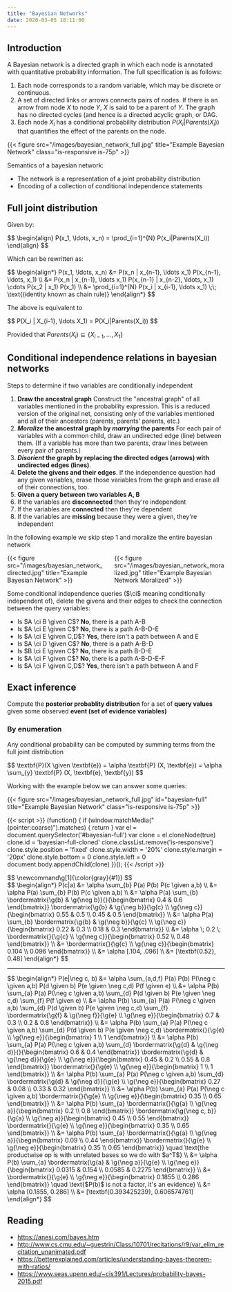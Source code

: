 ```yaml
---
title: "Bayesian Networks"
date: 2020-03-05 18:11:00
---
```


## Introduction

A Bayesian network is a directed graph in which each node is annotated with quantitative probability information. The full specification is as follows:

1. Each node corresponds to a random variable, which may be discrete or continuous.
2. A set of directed links or arrows connects pairs of nodes. If there is an arrow from node $X$ to node $Y$, $X$ is said to be a parent of $Y$. The graph has no directed cycles (and hence is a directed acyclic graph, or DAG.
3. Each node $X_i$ has a conditional probability distribution $P(X_i|Parents(X_i))$ that quantifies the effect of the parents on the node.

{{< figure src="/images/bayesian_network_full.jpg" title="Example Bayesian Network" class="is-responsive is-75p" >}}

Semantics of a bayesian network:

- The network is a representation of a joint probability distribution
- Encoding of a collection of conditional independence statements

## Full joint distribution

Given by:

<div>
$$
\begin{align}
P(x_1, \ldots, x_n) = \prod_{i=1}^{N} P(x_i|Parents(X_i))
\end{align}
$$
</div>

Which can be rewritten as:

<div>
$$
\begin{align*}
P(x_1, \ldots, x_n) &= P(x_n | x_{n-1}, \ldots x_1) P(x_{n-1}, \ldots, x_1) \\
&= P(x_n | x_{n-1}, \ldots x_1) P(x_{n-1} | x_{n-2}, \ldots, x_1) \cdots P(x_2 | x_1) P(x_1) \\
&= \prod_{i=1}^{N} P(x_i | x_{i-1}, \ldots x_1) \;\; \text{(identity known as chain rule)}
\end{align*}
$$
</div>

The above is equivalent to

<div>
$$
P(X_i | X_{i-1}, \ldots X_1) = P(X_i|Parents(X_i))
$$
</div>

Provided that $Parents(X_i) \subseteq \{ X_{i-1}, \ldots, X_1 \}$

## Conditional independence relations in bayesian networks

Steps to determine if two variables are conditionally independent

1. **Draw the ancestral graph** Construct the "ancestral graph" of all variables mentioned in the probability expression. This is a reduced version of the original net, consisting only of the variables mentioned and all of their ancestors (parents, parents' parents, etc.)
2. **_Moralize_ the ancestral graph by _marrying_ the parents** For each pair of variables with a common child, draw an undirected edge (line) between them. (If a variable has more than two parents, draw lines between every pair of parents.)
3. **_Disorient_ the graph by replacing the directed edges (arrows) with undirected edges (lines)**.
4. **Delete the givens and their edges**. If the independence question had any given variables, erase those variables from the graph and erase all of their connections, too.
5. **Given a query between two variables A, B**
  1. If the variables are **disconnected** then they're independent
  2. If the variables are **connected** then they're dependent
  3. If the variables are **missing** because they were a given, they're independent

In the following example we skip step 1 and moralize the entire bayesian network

<div class="columns">
  <div class="column is-size-6">
    {{< figure src="/images/bayesian_network_directed.jpg" title="Example Bayesian Network" >}}
  </div>
  <div class="column is-size-6">
    {{< figure src="/images/bayesian_network_moralized.jpg" title="Example Bayesian Network Moralized" >}}
  </div>
</div>

Some conditional independence queries ($\ci$ meaning conditionally independent of), delete the givens and their edges to check the connection between the query variables:

- Is $A \ci B \given C$? **No**, there is a path A-B
- Is $A \ci E \given C$? **No**, there is a path A-B-D-E
- Is $A \ci E \given C,D$? **Yes**, there isn't a path between A and E
- Is $A \ci D \given C$? **No**, there is a path A-B-D
- Is $B \ci E \given C$? **No**, there is a path B-D-E
- Is $A \ci F \given C$? **No**, there is a path A-B-D-E-F
- Is $A \ci F \given C,D$? **Yes**, there isn't a path between A and F

## Exact inference

Compute the **posterior probablity distribution** for a set of **query values** given some observed **event (set of evidence variables)**

### By enumeration

Any conditional probability can be computed by summing terms from the full joint distribution

<div>
$$
\textbf{P}(X \given \textbf{e}) = \alpha \textbf{P} (X, \textbf{e}) = \alpha \sum_{y} \textbf{P} (X, \textbf{e}, \textbf{y})
$$
</div>

Working with the example below we can answer some queries:

{{< figure src="/images/bayesian_network_full.jpg" id="bayesian-full" title="Example Bayesian Network" class="is-responsive is-75p" >}}

{{< script >}}
(function() {
  if (window.matchMedia("(pointer:coarse)").matches) {
    return
  }
  var el = document.querySelector('#bayesian-full')
  var clone = el.cloneNode(true)
  clone.id = 'bayesian-full-cloned'
  clone.classList.remove('is-responsive')
  clone.style.position = 'fixed'
  clone.style.width = '20%'
  clone.style.margin = '20px'
  clone.style.bottom = 0
  clone.style.left = 0
  document.body.appendChild(clone)
})();
{{< /script >}}

<div>
$$
\newcommand\g[1]{\color{gray}{#1}}
$$
</div>

<div>
$$
\begin{align*}
P(c|a) &= \alpha \sum_{b} P(a) P(b) P(c \given a,b) \\
&= \alpha P(a) \sum_{b} P(b) P(c \given a,b) \\
&= \alpha P(a) \sum_{b} \bordermatrix{\g{b} & \g{\neg b}}{}{\begin{bmatrix} 0.4 & 0.6 \end{bmatrix}} \bordermatrix{\g{b} & \g{\neg b}}{\g{c} \\ \g{\neg c}}{\begin{bmatrix} 0.55 & 0.5 \\ 0.45 & 0.5 \end{bmatrix}} \\
&= \alpha P(a) \sum_{b} \bordermatrix{\g{b} & \g{\neg b}}{\g{c} \\ \g{\neg c}}{\begin{bmatrix} 0.22 & 0.3 \\ 0.18 & 0.3 \end{bmatrix}} \\
&= \alpha \; 0.2 \; \bordermatrix{}{\g{c} \\ \g{\neg c}}{\begin{bmatrix} 0.52 \\ 0.48 \end{bmatrix}} \\
&= \bordermatrix{}{\g{c} \\ \g{\neg c}}{\begin{bmatrix} 0.104 \\ 0.096 \end{bmatrix}} \\
&= \alpha [.104, .096] \\
&= [\textbf{0.52}, 0.48]
\end{align*}
$$
</div>

<hr />

<div>
$$
\begin{align*}
P(e|\neg c, b) &= \alpha \sum_{a,d,f} P(a) P(b) P(\neg c \given a,b) P(d \given b) P(e \given \neg c,d) P(f \given e) \\
&= \alpha P(b) \sum_{a} P(a) P(\neg c \given a,b) \sum_{d} P(d \given b) P(e \given \neg c,d) \sum_{f} P(f \given e) \\
&= \alpha P(b) \sum_{a} P(a) P(\neg c \given a,b) \sum_{d} P(d \given b) P(e \given \neg c,d) \sum_{f}
\bordermatrix{\g{f} & \g{\neg f}}{\g{e} \\ \g{\neg e}}{\begin{bmatrix}
0.7 & 0.3 \\
0.2 & 0.8
\end{bmatrix}} \\
&= \alpha P(b) \sum_{a} P(a) P(\neg c \given a,b) \sum_{d} P(d \given b) P(e \given \neg c,d) \bordermatrix{}{\g{e} \\ \g{\neg e}}{\begin{bmatrix} 1 \\ 1 \end{bmatrix}} \\
&= \alpha P(b) \sum_{a} P(a) P(\neg c \given a,b) \sum_{d}
\bordermatrix{\g{d} & \g{\neg d}}{}{\begin{bmatrix} 0.6 & 0.4 \end{bmatrix}}
\bordermatrix{\g{d} & \g{\neg d}}{\g{e} \\ \g{\neg e}}{\begin{bmatrix}
0.45 & 0.2 \\
0.55 & 0.8
\end{bmatrix}} \bordermatrix{}{\g{e} \\ \g{\neg e}}{\begin{bmatrix} 1 \\ 1 \end{bmatrix}} \\
&= \alpha P(b) \sum_{a} P(a) P(\neg c \given a,b) \sum_{d}
\bordermatrix{\g{d} & \g{\neg d}}{\g{e} \\ \g{\neg e}}{\begin{bmatrix}
0.27 & 0.08 \\
0.33 & 0.32
\end{bmatrix}} \\
&= \alpha P(b) \sum_{a} P(a) P(\neg c \given a,b)
\bordermatrix{}{\g{e} \\ \g{\neg e}}{\begin{bmatrix}
0.35 \\
0.65
\end{bmatrix}} \\
&= \alpha P(b) \sum_{a}
\bordermatrix{}{\g{a} \\ \g{\neg a}}{\begin{bmatrix} 0.2 \\ 0.8 \end{bmatrix}}
\bordermatrix{\g{\neg c, b}}{\g{a} \\ \g{\neg a}}{\begin{bmatrix}
0.45 \\
0.55
\end{bmatrix}} \bordermatrix{}{\g{e} \\ \g{\neg e}}{\begin{bmatrix} 0.35 \\ 0.65 \end{bmatrix}} \\
&= \alpha P(b) \sum_{a}
\bordermatrix{}{\g{a} \\ \g{\neg a}}{\begin{bmatrix} 0.09 \\ 0.44 \end{bmatrix}}
\bordermatrix{}{\g{e} \\ \g{\neg e}}{\begin{bmatrix} 0.35 \\ 0.65 \end{bmatrix}} \quad \text{the productwise op is with unrelated bases so we do with $a^T$} \\
&= \alpha P(b) \sum_{a}
\bordermatrix{\g{a} & \g{\neg a}}{\g{e} \\ \g{\neg e}}{\begin{bmatrix} 0.0315 & 0.154 \\ 0.0585 & 0.2275 \end{bmatrix}} \\
&= \bordermatrix{}{\g{e} \\ \g{\neg e}}{\begin{bmatrix} 0.1855 \\ 0.286 \end{bmatrix}} \quad \text{$P(b)$ is not a factor, it's an evidence} \\
&= \alpha [0.1855, 0.286] \\
&= [\textbf{0.393425239}, 0.606574761]
\end{align*}
$$
</div>

## Reading

- https://anesi.com/bayes.htm
- http://www.cs.cmu.edu/~guestrin/Class/10701/recitations/r9/var_elim_recitation_unanimated.pdf
- https://betterexplained.com/articles/understanding-bayes-theorem-with-ratios/
- https://www.seas.upenn.edu/~cis391/Lectures/probability-bayes-2015.pdf
